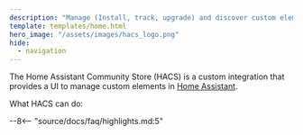 ```yaml
---
description: "Manage (Install, track, upgrade) and discover custom elements for Home Assistant directly from the UI."
template: templates/home.html
hero_image: "/assets/images/hacs_logo.png"
hide:
  - navigation
---
```

The Home Assistant Community Store (HACS) is a custom integration that provides a UI to manage custom elements in [Home Assistant](https://www.home-assistant.io/).

What HACS can do:

--8<-- "source/docs/faq/highlights.md:5"
